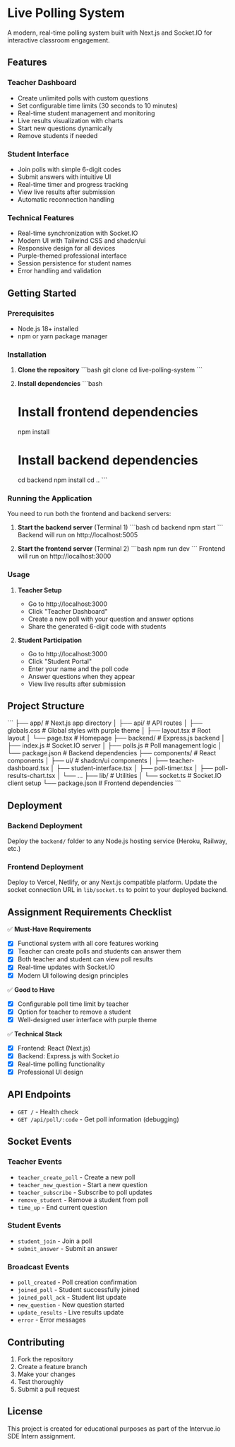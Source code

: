 # Live Polling System

A modern, real-time polling system built with Next.js and Socket.IO for interactive classroom engagement.

## Features

### Teacher Dashboard
- Create unlimited polls with custom questions
- Set configurable time limits (30 seconds to 10 minutes)
- Real-time student management and monitoring
- Live results visualization with charts
- Start new questions dynamically
- Remove students if needed

### Student Interface
- Join polls with simple 6-digit codes
- Submit answers with intuitive UI
- Real-time timer and progress tracking
- View live results after submission
- Automatic reconnection handling

### Technical Features
- Real-time synchronization with Socket.IO
- Modern UI with Tailwind CSS and shadcn/ui
- Responsive design for all devices
- Purple-themed professional interface
- Session persistence for student names
- Error handling and validation

## Getting Started

### Prerequisites
- Node.js 18+ installed
- npm or yarn package manager

### Installation

1. **Clone the repository**
   \`\`\`bash
   git clone <your-repo-url>
   cd live-polling-system
   \`\`\`

2. **Install dependencies**
   \`\`\`bash
   # Install frontend dependencies
   npm install
   
   # Install backend dependencies
   cd backend
   npm install
   cd ..
   \`\`\`

### Running the Application

You need to run both the frontend and backend servers:

1. **Start the backend server** (Terminal 1)
   \`\`\`bash
   cd backend
   npm start
   \`\`\`
   Backend will run on http://localhost:5005

2. **Start the frontend server** (Terminal 2)
   \`\`\`bash
   npm run dev
   \`\`\`
   Frontend will run on http://localhost:3000

### Usage

1. **Teacher Setup**
   - Go to http://localhost:3000
   - Click "Teacher Dashboard"
   - Create a new poll with your question and answer options
   - Share the generated 6-digit code with students

2. **Student Participation**
   - Go to http://localhost:3000
   - Click "Student Portal"
   - Enter your name and the poll code
   - Answer questions when they appear
   - View live results after submission

## Project Structure

\`\`\`
├── app/                    # Next.js app directory
│   ├── api/               # API routes
│   ├── globals.css        # Global styles with purple theme
│   ├── layout.tsx         # Root layout
│   └── page.tsx          # Homepage
├── backend/               # Express.js backend
│   ├── index.js          # Socket.IO server
│   ├── polls.js          # Poll management logic
│   └── package.json      # Backend dependencies
├── components/            # React components
│   ├── ui/               # shadcn/ui components
│   ├── teacher-dashboard.tsx
│   ├── student-interface.tsx
│   ├── poll-timer.tsx
│   ├── poll-results-chart.tsx
│   └── ...
├── lib/                  # Utilities
│   └── socket.ts         # Socket.IO client setup
└── package.json          # Frontend dependencies
\`\`\`

## Deployment

### Backend Deployment
Deploy the `backend/` folder to any Node.js hosting service (Heroku, Railway, etc.)

### Frontend Deployment
Deploy to Vercel, Netlify, or any Next.js compatible platform. Update the socket connection URL in `lib/socket.ts` to point to your deployed backend.

## Assignment Requirements Checklist

✅ **Must-Have Requirements**
- [x] Functional system with all core features working
- [x] Teacher can create polls and students can answer them
- [x] Both teacher and student can view poll results
- [x] Real-time updates with Socket.IO
- [x] Modern UI following design principles

✅ **Good to Have**
- [x] Configurable poll time limit by teacher
- [x] Option for teacher to remove a student
- [x] Well-designed user interface with purple theme

✅ **Technical Stack**
- [x] Frontend: React (Next.js)
- [x] Backend: Express.js with Socket.io
- [x] Real-time polling functionality
- [x] Professional UI design

## API Endpoints

- `GET /` - Health check
- `GET /api/poll/:code` - Get poll information (debugging)

## Socket Events

### Teacher Events
- `teacher_create_poll` - Create a new poll
- `teacher_new_question` - Start a new question
- `teacher_subscribe` - Subscribe to poll updates
- `remove_student` - Remove a student from poll
- `time_up` - End current question

### Student Events
- `student_join` - Join a poll
- `submit_answer` - Submit an answer

### Broadcast Events
- `poll_created` - Poll creation confirmation
- `joined_poll` - Student successfully joined
- `joined_poll_ack` - Student list update
- `new_question` - New question started
- `update_results` - Live results update
- `error` - Error messages

## Contributing

1. Fork the repository
2. Create a feature branch
3. Make your changes
4. Test thoroughly
5. Submit a pull request

## License

This project is created for educational purposes as part of the Intervue.io SDE Intern assignment.
